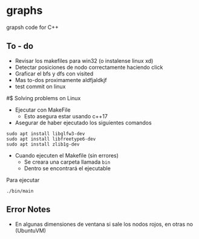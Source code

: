 # graphs
grapsh code for C++

## To - do

- Revisar los makefiles para win32 (o instalense linux xd)
- Detectar posiciones de nodo correctamente haciendo click
- Graficar el bfs y dfs con visited
- Mas to-dos proximamente aldfjaldkjf
- test commit on linux

#$ Solving problems on Linux

- Ejecutar con MakeFile
    - Esto asegura estar usando c++17
- Asegurar de haber ejecutado los siguientes comandos
```
sudo apt install libglfw3-dev
sudo apt install libfreetype6-dev
sudo apt install zlib1g-dev
```

- Cuando ejecuten el Makefile (sin errores)
    - Se creara una carpeta llamada `bin`
    - Dentro se encontrará el ejecutable

Para ejecutar
```
./bin/main
```

## Error Notes

- En algunas dimensiones de ventana si sale los nodos rojos, en otras no (UbuntuVM)
